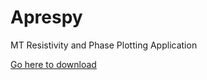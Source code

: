 # Aprespy
MT Resistivity and Phase Plotting Application

[Go here to download](https://github.com/National-Geoelectromagnetic-Facility/Aprespy-Release/releases)
